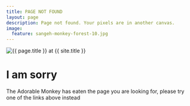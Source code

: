 ```yaml
---
title: PAGE NOT FOUND
layout: page
description: Page not found. Your pixels are in another canvas.
image:
  feature: sangeh-monkey-forest-10.jpg
---
```


<img src="{{ site.url }}/images/hmfaysal-404.jpg" alt="{{ page.title }} at {{ site.title }}">

<div class="text-center">
	<h1>I am sorry</h1>
	<p>The Adorable Monkey has eaten the page you are looking for,
	please try one of the links above instead</p>
</div>
